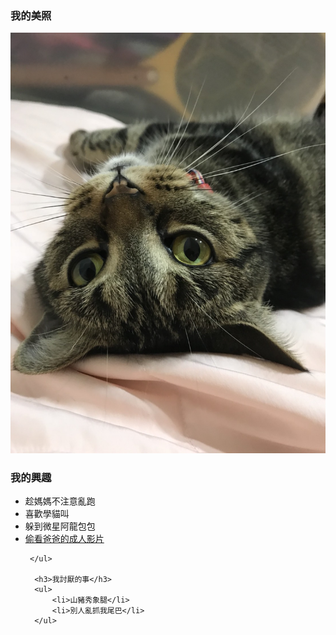 <!DOCTYPE html>
<html>
<head>
       <meta charset="UTF-8"></meta>
       <title>請叫我彈彈</title>
</head>
<body>
     <h3>我的美照</h3> 
     <img src="https://github.com/jack336518/jack336518/blob/master/cat.jpg"></img>
     <h3>我的興趣</h3>
     <ul>
          <li>趁媽媽不注意亂跑</li>
          <li>喜歡學貓叫</li>
          <li>躲到微星阿龍包包</li>
          <li><a href="https://av6k.com/tea_1.html">偷看爸爸的成人影片<a/></li>

     </ul>

      <h3>我討厭的事</h3>
      <ul> 
          <li>山豬秀象腿</li>
          <li>別人亂抓我尾巴</li>
      </ul>

</body>
</html>
